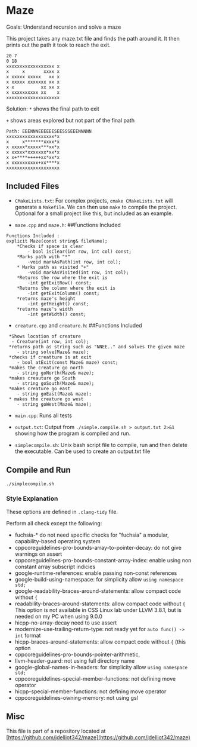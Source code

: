 # Maze

Goals: Understand recursion and solve a maze

This project takes any maze.txt file and finds the path around it. 
It then prints out the path it took to reach the exit. 

```shell
20 7
0 18
xxxxxxxxxxxxxxxxxx x
x     x       xxxx x
x xxxxx xxxxx   xx x
x xxxxx xxxxxxx xx x
x x          xx xx x
x xxxxxxxxxx xx    x
xxxxxxxxxxxxxxxxxxxx
```

Solution:
`*` shows the final path to exit

`+` shows areas explored but not part of the final path

```shell
Path: EEENNNEEEEEESEESSSEEENNNNN
xxxxxxxxxxxxxxxxxx*x
x     x*******xxxx*x
x xxxxx*xxxxx***xx*x
x xxxxx*xxxxxxx*xx*x
x x+****+++++xx*xx*x
x xxxxxxxxxx+xx****x
xxxxxxxxxxxxxxxxxxxx
```

## Included Files

- `CMakeLists.txt`: For complex projects, `cmake CMakeLists.txt` will
  generate a `Makefile`. We can then use `make` to compile the
  project. Optional for a small project like this, but included as an
  example.

- `maze.cpp` and `maze.h`: 
##Functions Included 
```shell
Functions Included :
explicit Maze(const string& fileName);
    *Checks if space is clear
        - bool isClear(int row, int col) const;
    *Marks path with "*"
        -void markAsPath(int row, int col);
    * Marks path as visited "+" 
        -void markAsVisited(int row, int col);
    *Returns the row where the exit is 
        -int getExitRow() const;
    *Returns the column where the exit is 
        -int getExitColumn() const;
    *returns maze's height
        -int getHeight() const;
    *returns maze's width
        -int getWidth() const;
```

- `creature.cpp` and `creature.h`: 
##Functions Included 
```shell
 *Shows location of creature
  - Creature(int row, int col);
 *returns path as string such as "NNEE.." and solves the given maze
    - string solve(Maze& maze);
 *checks if creatture is at exit 
    - bool atExit(const Maze& maze) const;
 *makes the creature go north
    - string goNorth(Maze& maze);
 *makes creauture go South
    - string goSouth(Maze& maze);
 *makes creature go east
    - string goEast(Maze& maze);
 * makes the creature go west 
    - string goWest(Maze& maze); 

```

- `main.cpp`: Runs all tests

- `output.txt`: Output from `./simple.compile.sh > output.txt 2>&1`
showing how the program is compiled and run.

- `simplecompile.sh`: Unix bash script file to compile, run 
and then delete the executable. Can be used to create an output.txt file

## Compile and Run

```shell
./simplecompile.sh
```

### Style Explanation

These options are defined in `.clang-tidy` file.

Perform all check except the following:

- fuchsia-* do not need specific checks for "fuchsia" a modular, capability-based operating system
- cppcoreguidelines-pro-bounds-array-to-pointer-decay: do not give warnings on assert
- cppcoreguidelines-pro-bounds-constant-array-index: enable using non constant array subscript indicies
- google-runtime-references: enable passing non-const references
- google-build-using-namespace: for simplicity allow `using namespace std;`
- google-readability-braces-around-statements: allow compact code without `{`
- readability-braces-around-statements: allow compact code without `{` This option is not available in CSS Linux lab under LLVM 3.8.1, but is needed on my PC when using 9.0.0
- hicpp-no-array-decay need to use assert
- modernize-use-trailing-return-type: not ready yet for `auto func() -> int` format
- hicpp-braces-around-statements: allow compact code without `{` (this option
- cppcoreguidelines-pro-bounds-pointer-arithmetic,
- llvm-header-guard: not using full directory name
- google-global-names-in-headers: for simplicity allow `using namespace std;`
- cppcoreguidelines-special-member-functions: not defining move operator
- hicpp-special-member-functions: not defining move operator
- cppcoreguidelines-owning-memory: not using gsl

## Misc

This file is part of a repository located at
[https://github.com/jdelliot342/maze](https://github.com/jdelliot342/maze)
